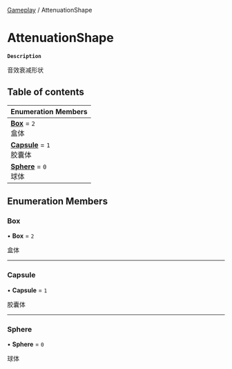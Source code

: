 [Gameplay](../modules/Gameplay.Gameplay.md) / AttenuationShape

# AttenuationShape <Badge type="tip" text="Enumeration" />

**`Description`**

音效衰减形状

## Table of contents

| Enumeration Members                                                            |
| :----------------------------------------------------------------------------- |
| **[Box](Gameplay.Gameplay.AttenuationShape.md#box)** = `2` <br> 盒体           |
| **[Capsule](Gameplay.Gameplay.AttenuationShape.md#capsule)** = `1` <br> 胶囊体 |
| **[Sphere](Gameplay.Gameplay.AttenuationShape.md#sphere)** = `0` <br> 球体     |

## Enumeration Members

### Box

• **Box** = `2`

盒体

---

### Capsule

• **Capsule** = `1`

胶囊体

---

### Sphere

• **Sphere** = `0`

球体
